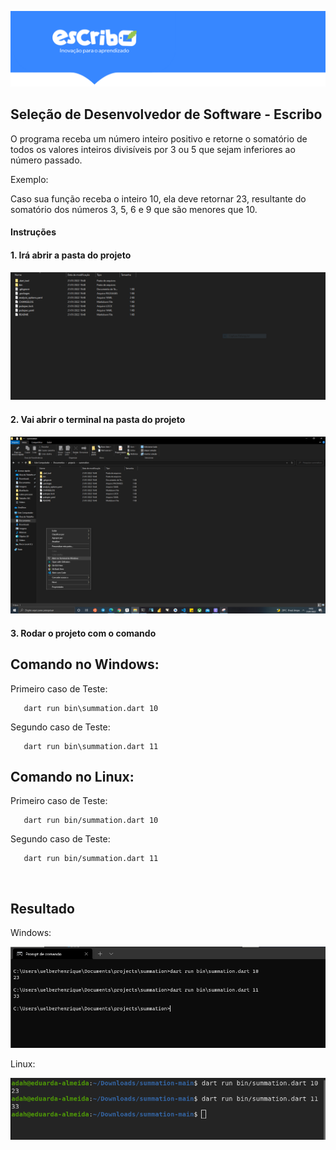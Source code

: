 ![logoTop](./img_readme/logoTop.png)

##  Seleção de Desenvolvedor de Software - Escribo
O programa receba um número inteiro positivo e retorne o somatório de todos os valores inteiros divisíveis por 3 ou 5 que sejam inferiores ao número passado.

Exemplo:

Caso sua função receba o inteiro 10, ela deve retornar 23, resultante do somatório dos números 3, 5, 6 e 9 que são menores que 10.

#### Instruções

 #### 1. Irá abrir a pasta do projeto
   ![folderProject](./img_readme/folderProject.png)
    <br />
 #### 2. Vai abrir o terminal na pasta do projeto
   ![openTerminal](./img_readme/openTerminal.png)
    <br />
 #### 3. Rodar o projeto com o comando
   ## Comando no Windows:
    
   Primeiro caso de Teste: 
    
       dart run bin\summation.dart 10
 
   Segundo caso de Teste:
   
       dart run bin\summation.dart 11

    
   ## Comando no Linux:

   Primeiro caso de Teste: 

       dart run bin/summation.dart 10


   Segundo caso de Teste:

       dart run bin/summation.dart 11

   <br />

   ## Resultado 
   Windows:

   ![resultWindows](./img_readme/resultWindows.png)
   <br />
   
   Linux:

   ![resultLinux](./img_readme/resultLinux.png)
   <br />
   



    
